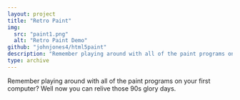 ```yaml
---
layout: project
title: "Retro Paint"
img:
  src: "paint1.png"
  alt: "Retro Paint Demo"
github: "johnjones4/html5paint"
description: "Remember playing around with all of the paint programs on your first computer?"
type: archive
---
```


Remember playing around with all of the paint programs on your first computer? Well now you can relive those 90s glory days.
